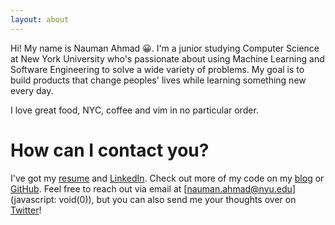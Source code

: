 ```yaml
---
layout: about
---
```


Hi! My name is Nauman Ahmad 😀. I'm a junior studying Computer Science at New York University who's passionate about using Machine Learning and Software Engineering to solve a wide variety of problems. My goal is to build products that change peoples' lives while learning something new every day.

I love great food, NYC, coffee and vim in no particular order.

# How can I contact you?
I've got my [resume](https://www.dropbox.com/s/hcckxsqlu7rm9bk/Latest%20Resume.pdf?dl=0) and [LinkedIn](https://linkedin.com/in/nauman-ahmad-7b3091b8). Check out more of my code on my [blog](/) or [GitHub](https://www.github.com/itsnauman). Feel free to reach out via email at [nauman.ahmad@nyu.edu](javascript: void(0)), but you can also send me your thoughts over on [Twitter](https://twitter.com/naumanio)!
